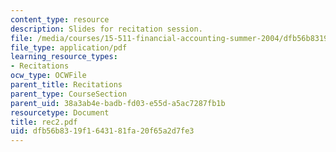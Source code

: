 ```yaml
---
content_type: resource
description: Slides for recitation session.
file: /media/courses/15-511-financial-accounting-summer-2004/dfb56b8319f1643181fa20f65a2d7fe3_rec2.pdf
file_type: application/pdf
learning_resource_types:
- Recitations
ocw_type: OCWFile
parent_title: Recitations
parent_type: CourseSection
parent_uid: 38a3ab4e-badb-fd03-e55d-a5ac7287fb1b
resourcetype: Document
title: rec2.pdf
uid: dfb56b83-19f1-6431-81fa-20f65a2d7fe3
---
```

